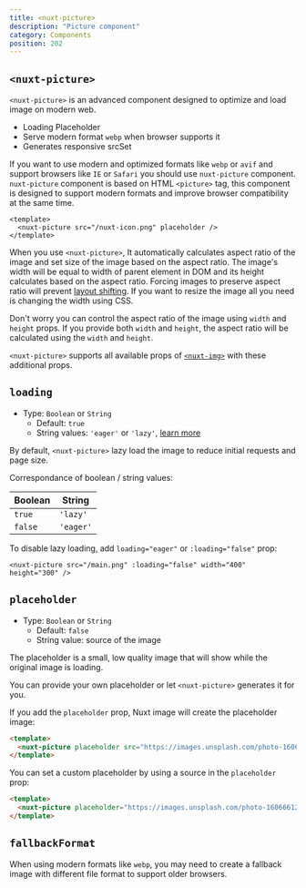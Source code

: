 ```yaml
---
title: <nuxt-picture>
description: "Picture component"
category: Components
position: 202
---
```


## `<nuxt-picture>`

`<nuxt-picture>` is an advanced component designed to optimize and load image on modern web.

- Loading Placeholder
- Serve modern format `webp` when browser supports it
- Generates responsive srcSet

If you want to use modern and optimized formats like `webp` or `avif` and support browsers like `IE` or `Safari` you should use `nuxt-picture` component. `nuxt-picture` component is based on HTML `<picture>` tag, this component is designed to support modern formats and improve browser compatibility at the same time.

<code-group>
  <code-block label="index.vue" active>

  ```vue{}[index.vue]
  <template>
    <nuxt-picture src="/nuxt-icon.png" placeholder />
  </template>
  ```

  </code-block>
  <code-block label="Preview">

  <div class="text-center p-4 bg-gray-800 rounded-b-md">
    <nuxt-picture src="/nuxt-icon.png" placeholder />
  </div>

  </code-block>
</code-group>

When you use `<nuxt-picture>`, It automatically calculates aspect ratio of the image and set size of the image based on the aspect ratio. The image's width will be equal to width of parent element in DOM and its height calculates based on the aspect ratio.
Forcing images to preserve aspect ratio will prevent [layout shifting](https://web.dev/cls/).
If you want to resize the image all you need is changing the width using CSS.

Don't worry you can control the aspect ratio of the image using `width` and `height` props. If you provide both `width` and `height`, the aspect ratio will be calculated using the `width` and `height`.

<alert type="info">

`<nuxt-picture>` supports all available props of [`<nuxt-img>`](/nuxt-img) with these additional props.

</alert>

## `loading`

- Type: `Boolean` or `String`
  - Default: `true`
  - String values: `'eager'` or `'lazy'`, [learn more](https://developer.mozilla.org/en-US/docs/Web/HTML/Element/img#attr-loading)

By default, `<nuxt-picture>` lazy load the image to reduce initial requests and page size.

Correspondance of boolean / string values:

| Boolean | String |
| --------|--------|
| `true`  | `'lazy'` |
| `false` | `'eager'` |

To disable lazy loading, add `loading="eager"` or `:loading="false"` prop:

```html{}[index.vue]
<nuxt-picture src="/main.png" :loading="false" width="400" height="300" />
```
## `placeholder`

- Type: `Boolean` or `String`
  - Default: `false`
  - String value: source of the image

The placeholder is a small, low quality image that will show while the original image is loading.

You can provide your own placeholder or let `<nuxt-picture>` generates it for you.

If you add the `placeholder` prop, Nuxt image will create the placeholder image:

<code-group>
  <code-block label="Auto" active>

```html
<template>
  <nuxt-picture placeholder src="https://images.unsplash.com/photo-1606661247834-eb1f16814366?w=1950&q=80" />
</template>
```

  </code-block>

  <code-block label="Preview">

  <div class="text-center p-4 bg-gray-800 rounded-b-md">
    <nuxt-picture placeholder src="https://images.unsplash.com/photo-1606661247834-eb1f16814366?w=1950&q=80" height="300" format="jpg"></nuxt-picture>
  </div>

  </code-block>
</code-group>

You can set a custom placeholder by using a source in the `placeholder` prop:

<code-group>
  <code-block label="Custom" active>

```html
<template>
  <nuxt-picture placeholder="https://images.unsplash.com/photo-1606661247834-eb1f16814366?w=20&q=80" src="https://images.unsplash.com/photo-1606661247834-eb1f16814366?w=1950&q=80" />
</template>
```

  </code-block>

  <code-block label="Preview">

  <div class="text-center p-4 bg-gray-800 rounded-b-md">
    <nuxt-picture placeholder="https://images.unsplash.com/photo-1606661247834-eb1f16814366?w=20&q=80" src="https://images.unsplash.com/photo-1606661247834-eb1f16814366?w=1950&q=80" height="300"></nuxt-picture>
  </div>

  </code-block>
</code-group>

## `fallbackFormat`

When using modern formats like `webp`, you may need to create a fallback image with different file format to support older browsers.
